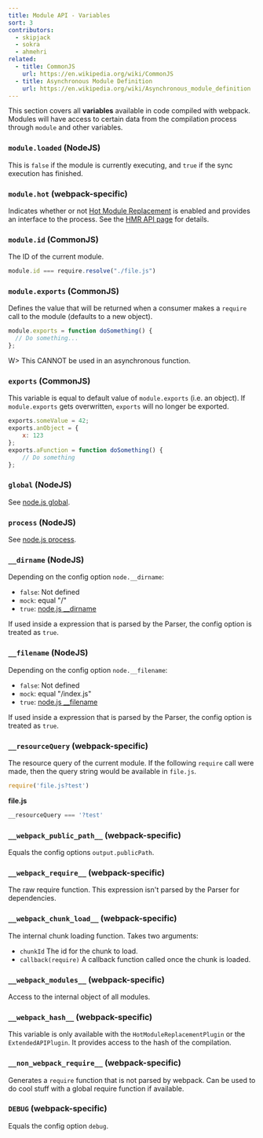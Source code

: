 ```yaml
---
title: Module API - Variables
sort: 3
contributors:
  - skipjack
  - sokra
  - ahmehri
related:
  - title: CommonJS
    url: https://en.wikipedia.org/wiki/CommonJS
  - title: Asynchronous Module Definition
    url: https://en.wikipedia.org/wiki/Asynchronous_module_definition
---
```


This section covers all __variables__ available in code compiled with webpack. Modules will have access to certain data from the compilation process through `module` and other variables.


### `module.loaded` (NodeJS)

This is `false` if the module is currently executing, and `true` if the sync execution has finished.


### `module.hot` (webpack-specific)

Indicates whether or not [Hot Module Replacement](/concepts/hot-module-replacement) is enabled and provides an interface to the process. See the [HMR API page](/api/hot-module-replacement) for details.


### `module.id` (CommonJS)

The ID of the current module.

``` javascript
module.id === require.resolve("./file.js")
```


### `module.exports` (CommonJS)

Defines the value that will be returned when a consumer makes a `require` call to the module (defaults to a new object).

``` javascript
module.exports = function doSomething() {
  // Do something...
};
```

W> This CANNOT be used in an asynchronous function.


### `exports` (CommonJS)

This variable is equal to default value of `module.exports` (i.e. an object). If `module.exports` gets overwritten, `exports` will no longer be exported.

``` javascript
exports.someValue = 42;
exports.anObject = {
    x: 123
};
exports.aFunction = function doSomething() {
    // Do something
};
```


### `global` (NodeJS)

See [node.js global](http://nodejs.org/api/globals.html#globals_global).


### `process` (NodeJS)

See [node.js process](http://nodejs.org/api/process.html).


### `__dirname` (NodeJS)

Depending on the config option `node.__dirname`:

* `false`: Not defined
* `mock`: equal "/"
* `true`: [node.js __dirname](http://nodejs.org/api/globals.html#globals_dirname)

If used inside a expression that is parsed by the Parser, the config option is treated as `true`.


### `__filename` (NodeJS)

Depending on the config option `node.__filename`:

* `false`: Not defined
* `mock`: equal "/index.js"
* `true`: [node.js __filename](http://nodejs.org/api/globals.html#globals_filename)

If used inside a expression that is parsed by the Parser, the config option is treated as `true`.


### `__resourceQuery` (webpack-specific)

The resource query of the current module. If the following `require` call were made, then the query string would be available in `file.js`.

``` javascript
require('file.js?test')
```

__file.js__

``` javascript
__resourceQuery === '?test'
```


### `__webpack_public_path__` (webpack-specific)

Equals the config options `output.publicPath`.


### `__webpack_require__` (webpack-specific)

The raw require function. This expression isn't parsed by the Parser for dependencies.


### `__webpack_chunk_load__` (webpack-specific)

The internal chunk loading function. Takes two arguments:

* `chunkId` The id for the chunk to load.
* `callback(require)` A callback function called once the chunk is loaded.


### `__webpack_modules__` (webpack-specific)

Access to the internal object of all modules.


### `__webpack_hash__` (webpack-specific)

This variable is only available with the `HotModuleReplacementPlugin` or the `ExtendedAPIPlugin`. It provides access to the hash of the compilation.


### `__non_webpack_require__` (webpack-specific)

Generates a `require` function that is not parsed by webpack. Can be used to do cool stuff with a global require function if available.


### `DEBUG`  (webpack-specific)

Equals the config option `debug`.
